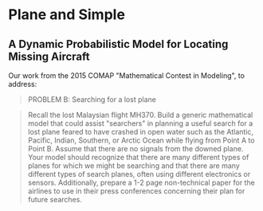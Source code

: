 # Plane and Simple
## A Dynamic Probabilistic Model for Locating Missing Aircraft

Our work from the 2015 COMAP "Mathematical Contest in Modeling", to address:

>PROBLEM B: Searching for a lost plane

>Recall the lost Malaysian flight MH370. Build a generic mathematical model that could assist "searchers" in planning a useful search for a lost plane feared to have crashed in open water such as the Atlantic, Pacific, Indian, Southern, or Arctic Ocean while flying from Point A to Point B. Assume that there are no signals from the downed plane. Your model should recognize that there are many different types of planes for which we might be searching and that there are many different types of search planes, often using different electronics or sensors. Additionally, prepare a 1-2 page non-technical paper for the airlines to use in their press conferences concerning their plan for future searches.
